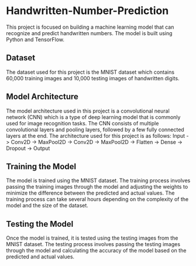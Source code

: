 # Handwritten-Number-Prediction
This project is focused on building a machine learning model that can recognize and predict handwritten numbers. The model is built using Python and TensorFlow.

## Dataset
The dataset used for this project is the MNIST dataset which contains 60,000 training images and 10,000 testing images of handwritten digits.

## Model Architecture
The model architecture used in this project is a convolutional neural network (CNN) which is a type of deep learning model that is commonly used for image recognition tasks. The CNN consists of multiple convolutional layers and pooling layers, followed by a few fully connected layers at the end. The architecture used for this project is as follows:
Input -> Conv2D -> MaxPool2D -> Conv2D -> MaxPool2D -> Flatten -> Dense -> Dropout -> Output

## Training the Model
The model is trained using the MNIST dataset. The training process involves passing the training images through the model and adjusting the weights to minimize the difference between the predicted and actual values. The training process can take several hours depending on the complexity of the model and the size of the dataset.

## Testing the Model
Once the model is trained, it is tested using the testing images from the MNIST dataset. The testing process involves passing the testing images through the model and calculating the accuracy of the model based on the predicted and actual values.
